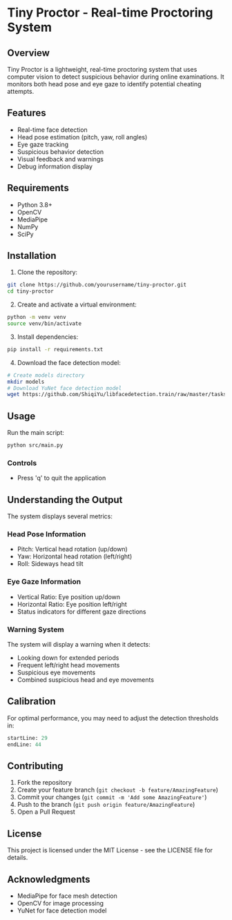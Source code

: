 # Tiny Proctor - Real-time Proctoring System

## Overview

Tiny Proctor is a lightweight, real-time proctoring system that uses computer vision to detect suspicious behavior during online examinations. It monitors both head pose and eye gaze to identify potential cheating attempts.

## Features

- Real-time face detection
- Head pose estimation (pitch, yaw, roll angles)
- Eye gaze tracking
- Suspicious behavior detection
- Visual feedback and warnings
- Debug information display

## Requirements

- Python 3.8+
- OpenCV
- MediaPipe
- NumPy
- SciPy

## Installation

1. Clone the repository:

```bash
git clone https://github.com/yourusername/tiny-proctor.git
cd tiny-proctor
```

2. Create and activate a virtual environment:

```bash
python -m venv venv
source venv/bin/activate
```

3. Install dependencies:

```bash
pip install -r requirements.txt
```

4. Download the face detection model:

```bash
# Create models directory
mkdir models
# Download YuNet face detection model
wget https://github.com/ShiqiYu/libfacedetection.train/raw/master/tasks/task1/onnx/yunet_120x160.onnx -O models/face_detection_yunet_2023mar.onnx
```

## Usage

Run the main script:

```bash
python src/main.py
```

### Controls

- Press 'q' to quit the application

## Understanding the Output

The system displays several metrics:

### Head Pose Information

- Pitch: Vertical head rotation (up/down)
- Yaw: Horizontal head rotation (left/right)
- Roll: Sideways head tilt

### Eye Gaze Information

- Vertical Ratio: Eye position up/down
- Horizontal Ratio: Eye position left/right
- Status indicators for different gaze directions

### Warning System

The system will display a warning when it detects:

- Looking down for extended periods
- Frequent left/right head movements
- Suspicious eye movements
- Combined suspicious head and eye movements

## Calibration

For optimal performance, you may need to adjust the detection thresholds in:

```python:src/detectors/eye_gaze_detector.py
startLine: 29
endLine: 44
```

## Contributing

1. Fork the repository
2. Create your feature branch (`git checkout -b feature/AmazingFeature`)
3. Commit your changes (`git commit -m 'Add some AmazingFeature'`)
4. Push to the branch (`git push origin feature/AmazingFeature`)
5. Open a Pull Request

## License

This project is licensed under the MIT License - see the LICENSE file for details.

## Acknowledgments

- MediaPipe for face mesh detection
- OpenCV for image processing
- YuNet for face detection model
